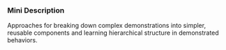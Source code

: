 ### Mini Description

Approaches for breaking down complex demonstrations into simpler, reusable components and learning hierarchical structure in demonstrated behaviors.
